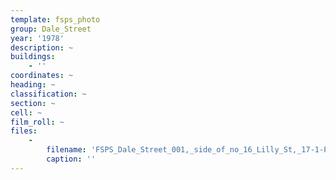 ```yaml
---
template: fsps_photo
group: Dale_Street
year: '1978'
description: ~
buildings:
    - ''
coordinates: ~
heading: ~
classification: ~
section: ~
cell: ~
film_roll: ~
files:
    -
        filename: 'FSPS_Dale_Street_001,_side_of_no_16_Lilly_St,_17-1-P,_1978.png'
        caption: ''
---
```

